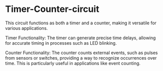 # Timer-Counter-circuit
This circuit functions as both a timer and a counter, making it versatile for various applications.

Timer Functionality: The timer can generate precise time delays, allowing for accurate timing in processes such as LED blinking.


Counter Functionality: The counter counts external events, such as pulses from sensors or switches, providing a way to recognize occurrences over time. This is particularly useful in applications like event counting.

